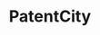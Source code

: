 ---
api_or_bulk_downloads: coming soon
code: https://github.com/Antoberge/patent_city
description: Data coming soon; accessible via Google BigQuery
location: https://mailchi.mp/e0495246a573/patentcity
shortname: patentcity
title: PatentCity
uuid: 131e13f8-342c-4dd7-a3e6-fbf5a5ba6a5c
---